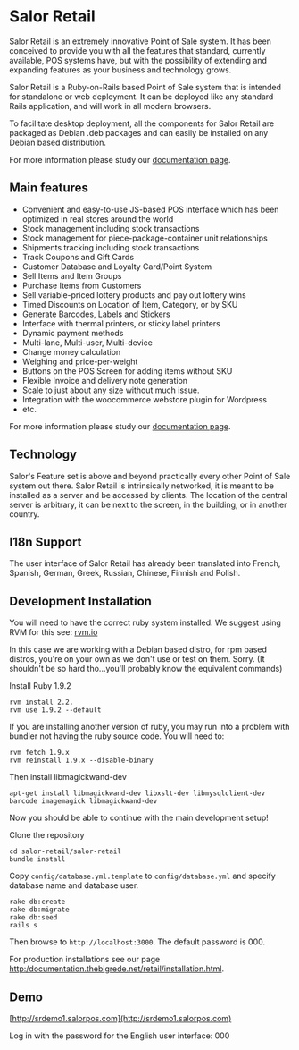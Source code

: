 # Salor Retail

Salor Retail is an extremely innovative Point of Sale system. It has been conceived to provide you with all the features that standard, currently available, POS systems  have, but with the possibility of extending and expanding features as your business and technology grows.

Salor Retail is a Ruby-on-Rails based Point of Sale system that is intended for standalone or web deployment. It can be deployed like any standard Rails application, and will work in all modern browsers.

To facilitate desktop deployment, all the components for Salor Retail are packaged as Debian .deb packages and can easily be installed on any Debian based distribution.

For more information please study our [documentation page](http://documentation.thebigrede.net/retail).


## Main features

* Convenient and easy-to-use JS-based POS interface which has been optimized in real stores around the world
* Stock management including stock transactions
* Stock management for piece-package-container unit relationships
* Shipments tracking including stock transactions
* Track Coupons and Gift Cards
* Customer Database and Loyalty Card/Point System
* Sell Items and Item Groups
* Purchase Items from Customers
* Sell variable-priced lottery products and pay out lottery wins
* Timed Discounts on Location of Item, Category, or by SKU
* Generate Barcodes, Labels and Stickers
* Interface with thermal printers, or sticky label printers
* Dynamic payment methods
* Multi-lane, Multi-user, Multi-device
* Change money calculation
* Weighing and price-per-weight
* Buttons on the POS Screen for adding items without SKU
* Flexible Invoice and delivery note generation
* Scale to just about any size without much issue.
* Integration with the woocommerce webstore plugin for Wordpress
* etc.

For more information please study our [documentation page](http://documentation.thebigrede.net/retail).

## Technology

Salor's Feature set is above and beyond practically every other Point of Sale system out there. Salor Retail is intrinsically networked, it is meant to be installed as a server and be accessed by clients. The location of the central server is arbitrary, it can be next to the screen, in the building, or in another country. 

## I18n Support

The user interface of Salor Retail has already been translated into French, Spanish, German, Greek, Russian, Chinese, Finnish and Polish.

## Development Installation

You will need to have the correct ruby system installed. We suggest using RVM for this see: [rvm.io](http://rvm.io)

In this case we are working with a Debian based distro, for rpm based distros, you're on your own as we
don't use or test on them. Sorry. (It shouldn't be so hard tho...you'll probably know the equivalent commands)

Install Ruby 1.9.2

    rvm install 2.2.
    rvm use 1.9.2 --default

If you are installing another version of ruby, you may run into a problem with bundler not having the
ruby source code. You will need to:

    rvm fetch 1.9.x
    rvm reinstall 1.9.x --disable-binary



Then install libmagickwand-dev

    apt-get install libmagickwand-dev libxslt-dev libmysqlclient-dev barcode imagemagick libmagickwand-dev



Now you should be able to continue with the main development setup!


Clone the repository

    cd salor-retail/salor-retail
    bundle install

Copy `config/database.yml.template` to `config/database.yml` and specify database name and database user.

    rake db:create
    rake db:migrate
    rake db:seed
    rails s

Then browse to `http://localhost:3000`. The default password is 000.

For production installations see our page [http:/documentation.thebigrede.net/retail/installation.html](http:/documentation.thebigrede.net/retail/installation.html).


## Demo

[http://srdemo1.salorpos.com](http://srdemo1.salorpos.com)

Log in with the password for the English user interface: 000